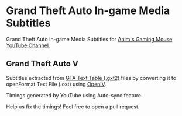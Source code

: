 # Grand Theft Auto In-game Media Subtitles
Grand Theft Auto In-game Media Subtitles for [Anim's Gaming Mouse YouTube Channel](https://www.youtube.com/@AnimsGamingMouse).

## Grand Theft Auto V
Subtitles extracted from [GTA Text Table (.gxt2)](https://gtamods.com/wiki/GXT2) files by converting it to openFormat Text File (.oxt) using [OpenIV](https://openiv.com).

Timings generated by YouTube using Auto-sync feature.

Help us fix the timings! Feel free to open a pull request.